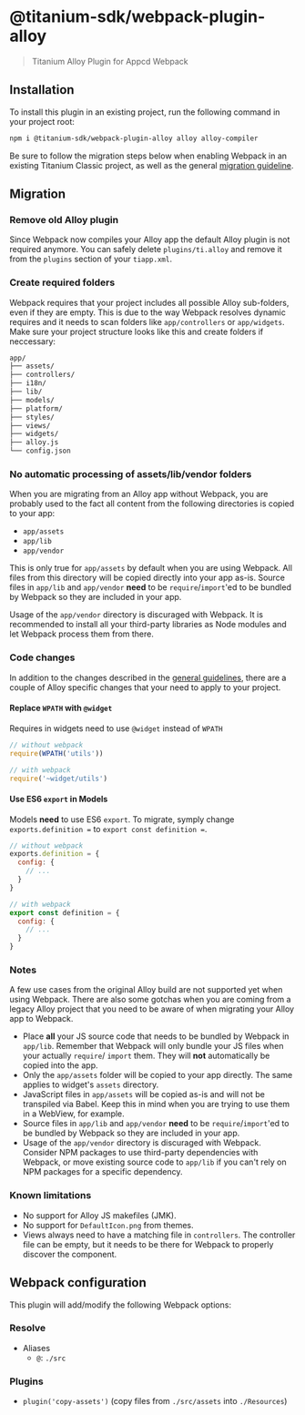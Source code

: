 # @titanium-sdk/webpack-plugin-alloy

> Titanium Alloy Plugin for Appcd Webpack

## Installation

To install this plugin in an existing project, run the following command in your project root:

```sh
npm i @titanium-sdk/webpack-plugin-alloy alloy alloy-compiler
```

Be sure to follow the migration steps below when enabling Webpack in an existing Titanium Classic project, as well as the general [migration guideline](https://github.com/appcelerator/appcd-plugin-webpack/blob/develop/migration.md).

## Migration

### Remove old Alloy plugin

Since Webpack now compiles your Alloy app the default Alloy plugin is not required anymore. You can safely delete `plugins/ti.alloy` and remove it from the `plugins` section of your `tiapp.xml`.

### Create required folders

Webpack requires that your project includes all possible Alloy sub-folders, even if they are empty. This is due to the way Webpack resolves dynamic requires and it needs to scan folders like `app/controllers` or `app/widgets`. Make sure your project structure looks like this and create folders if neccessary:

```txt
app/
├── assets/
├── controllers/
├── i18n/
├── lib/
├── models/
├── platform/
├── styles/
├── views/
├── widgets/
├── alloy.js
└── config.json
```

### No automatic processing of assets/lib/vendor folders

When you are migrating from an Alloy app without Webpack, you are probably used to the fact all content from the following directories is copied to your app:

- `app/assets`
- `app/lib`
- `app/vendor`

This is only true for `app/assets` by default when you are using Webpack. All files from this directory will be copied directly into your app as-is. Source files in `app/lib` and `app/vendor` **need** to be `require`/`import`'ed to be bundled by Webpack so they are included in your app.

Usage of the `app/vendor` directory is discuraged with Webpack. It is recommended to install all your third-party libraries as Node modules and let Webpack process them from there.

### Code changes

In addition to the changes described in the [general guidelines](https://github.com/appcelerator/appcd-plugin-webpack/blob/develop/migration.md), there are a couple of Alloy specific changes that your need to apply to your project.

#### Replace `WPATH` with `@widget`

Requires in widgets need to use `@widget` instead of `WPATH`

```js
// without webpack
require(WPATH('utils'))

// with webpack
require('~widget/utils')
```

#### Use ES6 `export` in Models

Models **need** to use ES6 `export`. To migrate, symply change `exports.definition =` to `export const definition =`.

```js
// without webpack
exports.definition = {
  config: {
    // ...
  }
}

// with webpack
export const definition = {
  config: {
    // ...
  }
}
```

### Notes

A few use cases from the original Alloy build are not supported yet when using Webpack. There are also some gotchas when you are coming from a legacy Alloy project that you need to be aware of when migrating your Alloy app to Webpack.

- Place **all** your JS source code that needs to be bundled by Webpack in `app/lib`. Remember that Webpack will only bundle your JS files when your actually `require`/ `import` them. They will **not** automatically be copied into the app.
- Only the `app/assets` folder will be copied to your app directly. The same applies to widget's `assets` directory.
- JavaScript files in `app/assets` will be copied as-is and will not be transpiled via Babel. Keep this in mind when you are trying to use them in a WebView, for example.
- Source files in `app/lib` and `app/vendor` **need** to be `require`/`import`'ed to be bundled by Webpack so they are included in your app.
- Usage of the `app/vendor` directory is discuraged with Webpack. Consider NPM packages to use third-party dependencies with Webpack, or move existing source code to `app/lib` if you can't rely on NPM packages for a specific dependency.

### Known limitations

- No support for Alloy JS makefiles (JMK).
- No support for `DefaultIcon.png` from themes.
- Views always need to have a matching file in `controllers`. The controller file can be empty, but it needs to be there for Webpack to properly discover the component.

## Webpack configuration

This plugin will add/modify the following Webpack options:

### Resolve

- Aliases
  - `@`: `./src`

### Plugins

- `plugin('copy-assets')` (copy files from `./src/assets` into `./Resources`)

